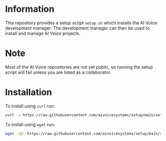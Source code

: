 # Information
This repository provides a setup script `setup.sh` which installs the AI Voice development manager.
The development manager can then be used to install and manage AI Voice projects.

# Note
Most of the AI Voice repositories are not yet public, so running the setup script will fail unless you are listed as a collaborator.

# Installation
To install using `curl` run:
```bash
curl -s https://raw.githubusercontent.com/aivoicesystems/setup/main/setup.sh | bash -
```

To install using `wget` run:
```bash
wget -qO- https://raw.githubusercontent.com/aivoicesystems/setup/main/setup.sh | bash -
```
